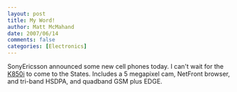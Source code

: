 ```yaml
---
layout: post
title: My Word!
author: Matt McMahand
date: 2007/06/14
comments: false
categories: [Electronics]
---
```


SonyEricsson announced some new cell phones today. I can't wait for the <a href="http://www.sonyericsson.com/spg.jsp?cc=us&lc=en&ver=4000&template=pip1&pid=10868&zone=pp">K850i</a> to come to the States.   Includes a 5 megapixel cam, NetFront browser, and tri-band HSDPA, and quadband GSM plus EDGE.
